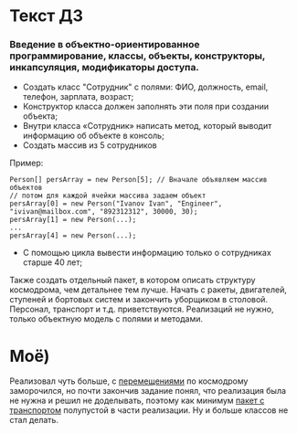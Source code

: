 ﻿# Текст ДЗ

### Введение в объектно-ориентированное программирование, классы, объекты, конструкторы, инкапсуляция, модификаторы доступа.

* Создать класс "Сотрудник" с полями: ФИО, должность, email, телефон, зарплата, возраст;
* Конструктор класса должен заполнять эти поля при создании объекта;
* Внутри класса «Сотрудник» написать метод, который выводит информацию об объекте в консоль;
* Создать массив из 5 сотрудников

Пример:
```
Person[] persArray = new Person[5]; // Вначале объявляем массив объектов
// потом для каждой ячейки массива задаем объект
persArray[0] = new Person("Ivanov Ivan", "Engineer", "ivivan@mailbox.com", "892312312", 30000, 30);
persArray[1] = new Person(...);
...
persArray[4] = new Person(...);
```
* С помощью цикла вывести информацию только о сотрудниках старше 40 лет;

Также создать отдельный пакет, в котором описать структуру космодрома, чем детальнее тем лучше. Начать с ракеты, двигателей, ступеней и бортовых систем и закончить уборщиком в столовой. Персонал, транспорт и т.д. приветствуются. Реализаций не нужно, только объектную модель с полями и методами.

# Моё)

Реализовал чуть больше, с [перемещениями](spaceport/movements/Movements.java) по космодрому заморочился, но почти закончив задание понял, что реализация была не нужна и решил не доделывать, поэтому как минимум [пакет с транспортом](spaceport/transport) полупустой в части реализации. Ну и больше классов не стал делать.